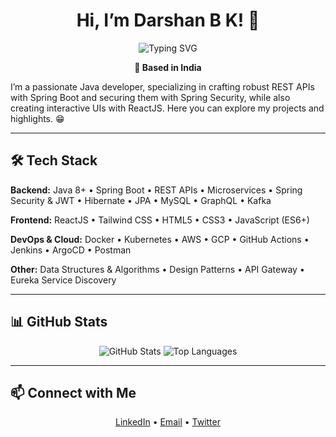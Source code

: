 <h1 align="center">Hi, I’m Darshan B K! 👋</h1>

<p align="center">
  <img src="https://readme-typing-svg.herokuapp.com?font=Fira+Code&size=24&pause=1000&color=0E75B6&center=true&width=435&lines=🚀%20Java%20Full-Stack%20Developer%20%7C%20Microservices%20Enthusiast;☁️%20Cloud-native%20(AWS%20%7C%20GCP);🛠️%20DSA%20Problems%20%26%20Design%20Patterns" alt="Typing SVG" />
</p>

<p align="center">
  <strong>📍 Based in India</strong>
</p>

I’m a passionate Java developer, specializing in crafting robust REST APIs with Spring Boot and securing them with Spring Security, while also creating interactive UIs with ReactJS. Here you can explore my projects and highlights. 😁

---

## 🛠️ Tech Stack

**Backend:** Java 8+ • Spring Boot • REST APIs • Microservices • Spring Security & JWT • Hibernate • JPA • MySQL • GraphQL • Kafka

**Frontend:** ReactJS • Tailwind CSS • HTML5 • CSS3 • JavaScript (ES6+)

**DevOps & Cloud:** Docker • Kubernetes • AWS • GCP • GitHub Actions • Jenkins • ArgoCD • Postman

**Other:** Data Structures & Algorithms • Design Patterns • API Gateway • Eureka Service Discovery

---


## 📊 GitHub Stats

<p align="center">
  <img src="https://github-readme-stats.vercel.app/api?username=DarshanBK812&show_icons=true&theme=radical&count_private=true" alt="GitHub Stats" />
  <img src="https://github-readme-stats.vercel.app/api/top-langs/?username=DarshanBK812&layout=compact&theme=radical" alt="Top Languages" />
</p>

---

## 📫 Connect with Me

<p align="center">
  <a href="https://www.linkedin.com/in/darshan-b-k-a7b501298/" target="_blank">LinkedIn</a> •
  <a href="mailto:darshan@example.com">Email</a> •
  <a href="https://twitter.com/your_twitter">Twitter</a>
</p>
